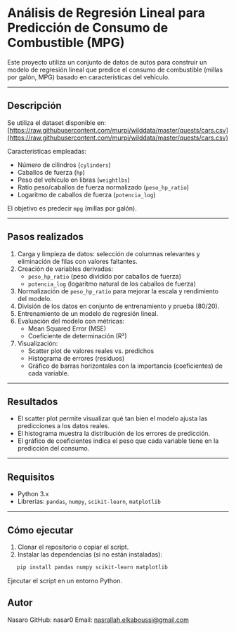 # Análisis de Regresión Lineal para Predicción de Consumo de Combustible (MPG)

Este proyecto utiliza un conjunto de datos de autos para construir un modelo de regresión lineal que predice el consumo de combustible (millas por galón, MPG) basado en características del vehículo.

---

## Descripción

Se utiliza el dataset disponible en:  
[https://raw.githubusercontent.com/murpi/wilddata/master/quests/cars.csv](https://raw.githubusercontent.com/murpi/wilddata/master/quests/cars.csv)

Características empleadas:  
- Número de cilindros (`cylinders`)  
- Caballos de fuerza (`hp`)  
- Peso del vehículo en libras (`weightlbs`)  
- Ratio peso/caballos de fuerza normalizado (`peso_hp_ratio`)  
- Logaritmo de caballos de fuerza (`potencia_log`)

El objetivo es predecir `mpg` (millas por galón).

---

## Pasos realizados

1. Carga y limpieza de datos: selección de columnas relevantes y eliminación de filas con valores faltantes.  
2. Creación de variables derivadas:  
   - `peso_hp_ratio` (peso dividido por caballos de fuerza)  
   - `potencia_log` (logaritmo natural de los caballos de fuerza)  
3. Normalización de `peso_hp_ratio` para mejorar la escala y rendimiento del modelo.  
4. División de los datos en conjunto de entrenamiento y prueba (80/20).  
5. Entrenamiento de un modelo de regresión lineal.  
6. Evaluación del modelo con métricas:  
   - Mean Squared Error (MSE)  
   - Coeficiente de determinación (R²)  
7. Visualización:  
   - Scatter plot de valores reales vs. predichos  
   - Histograma de errores (residuos)  
   - Gráfico de barras horizontales con la importancia (coeficientes) de cada variable.

---

## Resultados

- El scatter plot permite visualizar qué tan bien el modelo ajusta las predicciones a los datos reales.  
- El histograma muestra la distribución de los errores de predicción.  
- El gráfico de coeficientes indica el peso que cada variable tiene en la predicción del consumo.

---

## Requisitos

- Python 3.x  
- Librerías: `pandas`, `numpy`, `scikit-learn`, `matplotlib`

---

## Cómo ejecutar

1. Clonar el repositorio o copiar el script.  
2. Instalar las dependencias (si no están instaladas):  
```bash
   pip install pandas numpy scikit-learn matplotlib
```
Ejecutar el script en un entorno Python.

## Autor
Nasaro
GitHub: nasar0
Email: nasrallah.elkaboussi@gmail.com